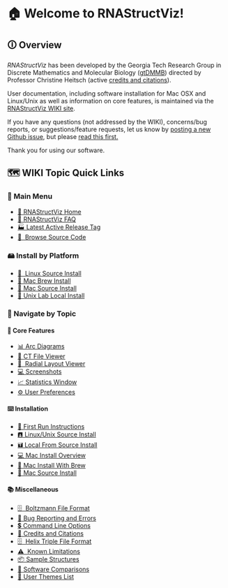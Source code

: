 # 🏠 Welcome to RNAStructViz!

## 🛈 Overview

*RNAStructViz* has been developed by the Georgia Tech Research Group in Discrete Mathematics and Molecular Biology ([gtDMMB](https://github.com/gtDMMB)) directed by Professor Christine Heitsch (active [credits and citations](https://github.com/gtDMMB/RNAStructViz/wiki/CreditsAndCitations)).

User documentation, including software installation for Mac OSX and Linux/Unix as well as information on core features, is maintained via the [RNAStructViz WIKI site](https://github.com/gtDMMB/RNAStructViz/wiki). 

If you have any questions (not addressed by the WIKI), concerns/bug reports, or suggestions/feature requests, let us know by [posting a new Github issue](https://github.com/gtDMMB/RNAStructViz/issues), but please [read this first.](https://github.com/gtDMMB/RNAStructViz/wiki/BugReportingAndErrors) 

Thank you for using our software.

## 🗺️ WIKI Topic Quick Links

### 💬 Main Menu

* [🏡 RNAStructViz Home](https://github.com/gtDMMB/RNAStructViz/wiki)
* [📑 RNAStructViz FAQ](https://github.com/gtDMMB/RNAStructViz/wiki/FAQ)
* [🏭 Latest Active Release Tag](https://github.com/gtDMMB/RNAStructViz/releases/latest)
* [🔭&nbsp; Browse Source Code](https://github.com/gtDMMB/RNAStructViz)

### 🖴 Install by Platform

* [🐧&nbsp; Linux Source Install](https://github.com/gtDMMB/RNAStructViz/wiki/LinuxUnixInstallFromSource)
* [🍺 Mac Brew Install](https://github.com/gtDMMB/RNAStructViz/wiki/MaxOSXInstallBrew)
* [🐚 Mac Source Install](https://github.com/gtDMMB/RNAStructViz/wiki/MaxOSXInstallFromSource)
* [🐡 Unix Lab Local Install](https://github.com/gtDMMB/RNAStructViz/wiki/LocalSourceInstallNoSudo)

### 📖 Navigate by Topic

#### 📜 Core Features

* [📊 Arc Diagrams](https://github.com/gtDMMB/RNAStructViz/wiki/ArcDiagrams)
* [📂 CT File Viewer](https://github.com/gtDMMB/RNAStructViz/wiki/CTFileViewer)
* [🔬 &nbsp;Radial Layout Viewer](https://github.com/gtDMMB/RNAStructViz/wiki/RadialLayoutViewer)
* [💻 Screenshots](https://github.com/gtDMMB/RNAStructViz/wiki/Screenshots)
* [📈 Statistics Window](https://github.com/gtDMMB/RNAStructViz/wiki/StatsWindow)
* [⚙️ User Preferences](https://github.com/gtDMMB/RNAStructViz/wiki/UserThemesAndPreferences)

#### ⌨️ Installation

* [🏃 First Run Instructions](https://github.com/gtDMMB/RNAStructViz/wiki/FirstRunInstructions)
* [🖪 Linux/Unix Source Install](https://github.com/gtDMMB/RNAStructViz/wiki/LinuxUnixInstallFromSource)
* [🖬 Local From Source Install](https://github.com/gtDMMB/RNAStructViz/wiki/LocalSourceInstallNoSudo)
* [💻 Mac Install Overview](https://github.com/gtDMMB/RNAStructViz/wiki/MaxOSXInstall)
* [🍺 Mac Install With Brew](https://github.com/gtDMMB/RNAStructViz/wiki/MaxOSXInstallBrew)
* [💽 Mac Source Install](https://github.com/gtDMMB/RNAStructViz/wiki/MaxOSXInstallFromSource)

#### 📚 Miscellaneous

* [🗄️ &nbsp;Boltzmann File Format](https://github.com/gtDMMB/RNAStructViz/wiki/BoltzmannFileFormat)
* [🐞 Bug Reporting and Errors](https://github.com/gtDMMB/RNAStructViz/wiki/BugReportingAndErrors)
* [💲 Command Line Options](https://github.com/gtDMMB/RNAStructViz/wiki/CommandLineOptions)
* [👩 Credits and Citations](https://github.com/gtDMMB/RNAStructViz/wiki/CreditsAndCitations)
* [🗄️ &nbsp;Helix Triple File Format](https://github.com/gtDMMB/RNAStructViz/wiki/HelixTripleFileFormat)
* [⚠️ &nbsp;Known Limitations](https://github.com/gtDMMB/RNAStructViz/wiki/KnownLimitations)
* [📦 Sample Structures](https://github.com/gtDMMB/RNAStructViz/wiki/FirstRunInstructions#copy-sample-structures-to-your-home-directory-manually-with-a-terminal)
* [📝 Software Comparisons](https://github.com/gtDMMB/RNAStructViz/wiki/SoftwareComparisions)
* [🎨 User Themes List](https://github.com/gtDMMB/RNAStructViz/wiki/Themes)
